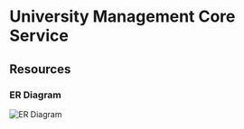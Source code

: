 # University Management Core Service

## Resources


### ER Diagram
<img src="https://i.ibb.co/Ln2FttV/university-management-core-service-module-1.png" alt="ER Diagram"> </img>